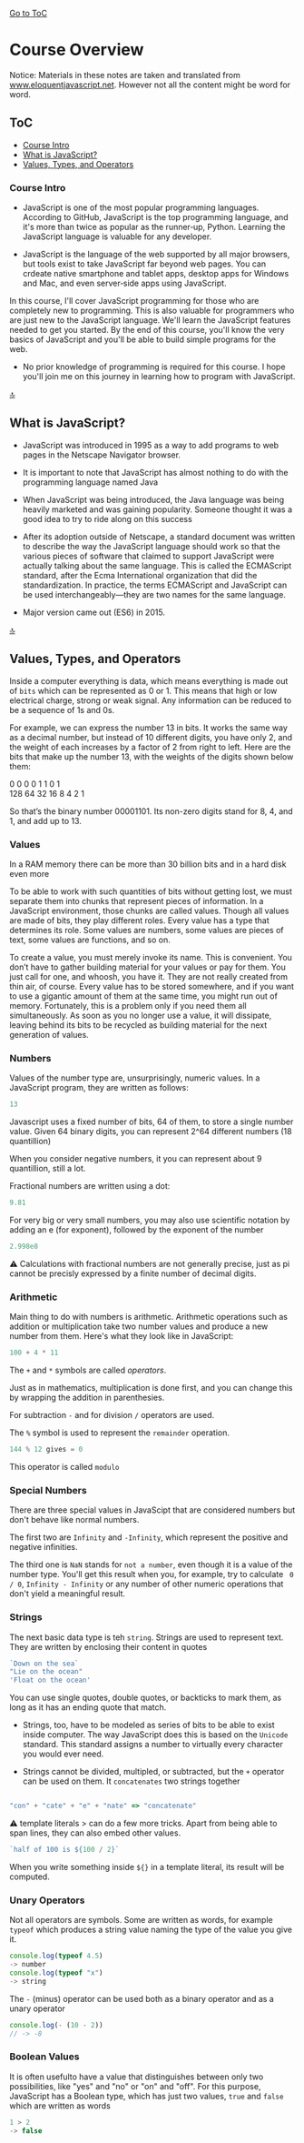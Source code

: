 [Go to ToC](../README.md)

# Course Overview

Notice: Materials in these notes are taken and translated from www.eloquentjavascript.net. However not all the content might be word for word.

## ToC
* [Course Intro](#course-intro)
* [What is JavaScript?](#what-is-javascript)
* [Values, Types, and Operators](#values-types-and-operators)

### Course Intro

* JavaScript is one of the most popular programming languages. According to GitHub, JavaScript is the top programming language, and it's more than twice as popular as the runner‑up, Python. Learning the JavaScript language is valuable for any developer. 

* JavaScript is the language of the web supported by all major browsers, but tools exist to take JavaScript far beyond web pages. You can crdeate native smartphone and tablet apps, desktop apps for Windows and Mac, and even server‑side apps using JavaScript. 

In this course, I'll cover JavaScript programming for those who are completely new to programming. This is also valuable for programmers who are just new to the JavaScript language. We'll learn the JavaScript features needed to get you started. By the end of this course, you'll know the very basics of JavaScript and you'll be able to build simple programs for the web. 

* No prior knowledge of programming is required for this course. I hope you'll join me on this journey in learning how to program with JavaScript.


[🔝](#toc)  


## What is JavaScript?

* JavaScript was introduced in 1995 as a way to add programs to web pages in the Netscape Navigator browser.

* It is important to note that JavaScript has almost nothing to do with the programming language named Java

* When JavaScript was being introduced, the Java language was being heavily marketed and was gaining popularity. Someone thought it was a good idea to try to ride along on this success
  
* After its adoption outside of Netscape, a standard document was written to describe the way the JavaScript language should work so that the various pieces of software that claimed to support JavaScript were actually talking about the same language. This is called the ECMAScript standard, after the Ecma International organization that did the standardization. In practice, the terms ECMAScript and JavaScript can be used interchangeably—they are two names for the same language.

* Major version came out (ES6) in 2015.


  
[🔝](#toc)  
  
  
## Values, Types, and Operators

Inside a computer everything is data, which means everything is made out of `bits` which can be represented as 0 or 1. This means that high or low electrical charge, strong or weak signal. Any information can be reduced to be a sequence of 1s and 0s.

For example, we can express the number 13 in bits. It works the same way as a decimal number, but instead of 10 different digits, you have only 2, and the weight of each increases by a factor of 2 from right to left. Here are the bits that make up the number 13, with the weights of the digits shown below them:

 0    0   0   0    1   1   0   1  
 128  64  32  16   8   4   2   1
 
So that’s the binary number 00001101. Its non-zero digits stand for 8, 4, and 1, and add up to 13.


### Values

In a RAM memory there can be more than 30 billion bits and in a hard disk even more

To be able to work with such quantities of bits without getting lost, we must separate them into chunks that represent pieces of information. In a JavaScript environment, those chunks are called values. Though all values are made of bits, they play different roles. Every value has a type that determines its role. Some values are numbers, some values are pieces of text, some values are functions, and so on.

To create a value, you must merely invoke its name. This is convenient. You don’t have to gather building material for your values or pay for them. You just call for one, and whoosh, you have it. They are not really created from thin air, of course. Every value has to be stored somewhere, and if you want to use a gigantic amount of them at the same time, you might run out of memory. Fortunately, this is a problem only if you need them all simultaneously. As soon as you no longer use a value, it will dissipate, leaving behind its bits to be recycled as building material for the next generation of values.


### Numbers

Values of the number type are, unsurprisingly, numeric values. In a JavaScript program, they are written as follows: 

```javascript
13
```

Javascript uses a fixed number of bits, 64 of them, to store a single number value.
Given 64 binary digits, you can represent 2^64 different numbers (18 quantillion) 

When you consider negative numbers, it you can represent about 9 quantillion, still a lot.

Fractional numbers are written using a dot:

```javascript
9.81
```

For very big or very small numbers, you may also use scientific notation by adding  an e (for exponent), followed by the exponent of the number

```javascript
2.998e8
```

:warning: Calculations with fractional numbers are not generally precise, just as pi cannot be precisly expressed by a finite number of decimal digits. 

### Arithmetic

Main thing to do with numbers is arithmetic. Arithmetic operations such as addition or multiplication take two number values and produce a new number from them. Here's what they look like in JavaScript:

```javascript
100 + 4 * 11
```

The `+` and `*` symbols are called *operators*. 

Just as in mathematics, multiplication is done first, and you can change this by wrapping the addition in parenthesies. 

For subtraction `-` and for division `/` operators are used.

The `%` symbol is used to represent the `remainder` operation. 

```javascript
144 % 12 gives = 0
```
This operator is called `modulo`

### Special Numbers

There are three special values in JavaScipt that are considered numbers but don't behave like normal numbers.

The first two are `Infinity` and `-Infinity`, which represent the positive and  negative infinities. 

The third one is `NaN` stands for `not a number`, even though it is a value of the number type. You'll get this result when you, for example, try to calculate ` 0 / 0`, `Infinity - Infinity` or any number of other numeric operations that don't yield a meaningful result.

### Strings

The next basic data type is teh `string`. Strings are used to represent text. They are written by enclosing their content in quotes

```javascript
`Down on the sea`
"Lie on the ocean"
'Float on the ocean'
```

You can use single quotes, double quotes, or backticks to mark them, as long as it has an ending quote that match.

* Strings, too, have to be modeled as series of bits to be able to exist inside computer. The way JavaScript does this is based on the `Unicode` standard. This standard assigns a number to virtually every character you would ever need.

* Strings cannot be divided, multipled, or subtracted, but the `+` operator can be used on them. It `concatenates` two strings together

```javascript

"con" + "cate" + "e" + "nate" => "concatenate"

```

:warning: template literals > can do a few more tricks. Apart from being able to span lines, they can also embed other values.

```javascript
`half of 100 is ${100 / 2}`
```
When you write something inside `${}` in a template literal, its result will be computed.


### Unary Operators

Not all operators are symbols. Some are written as words, for example `typeof` which produces a string value naming the type of the value you give it.

```javascript
console.log(typeof 4.5)
-> number
console.log(typeof "x")
-> string
```
The `-` (minus) operator can be used both as a binary operator and as a unary operator

```javascript
console.log(- (10 - 2))
// -> -8
```

### Boolean Values

It is often usefulto have a value that distinguishes between only two possibilities, like "yes" and "no" or "on" and "off". For this purpose, JavaScript has a Boolean type, which has just two values, `true` and `false` which are written as words

```javascript
1 > 2
-> false
```





